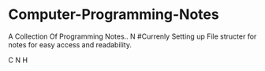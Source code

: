 # Computer-Programming-Notes
A Collection Of Programming Notes..
N
#Currenly Setting up File structer for notes for easy access and readability.



C
N
H
